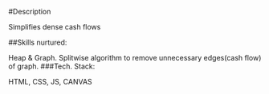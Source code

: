 #Description

Simplifies dense cash flows

##Skills nurtured:

Heap & Graph.
Splitwise algorithm to remove unnecessary edges(cash flow) of graph.
###Tech. Stack:

HTML, CSS, JS, CANVAS
